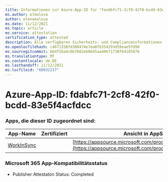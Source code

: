 ```yaml
---
title: Informationen zur Azure-App-ID für "foodbfc71-2cf8-42f0-bcdd-83e5f4acfdcc"
ms.author: elmalova
author: elenamalova
ms.date: 11/12/2021
ms.topic: article
ms.service: attestation
certification_type: attested
description: Alle verfügbaren Sicherheits- und Complianceinformationen für die bcbfc71-2cf8-42f0-bcdd-83e5f4acfdcc.
ms.openlocfilehash: c4671338fd388474e7ea0f6354293d59eae5fd98
ms.sourcegitcommit: bbdf2ba4c6b7682eb6645aa40671738f64105876
ms.translationtype: MT
ms.contentlocale: de-DE
ms.lasthandoff: 11/12/2021
ms.locfileid: "60932217"
---
```

# <a name="azure-app-id-fdabfc71-2cf8-42f0-bcdd-83e5f4acfdcc"></a>Azure-App-ID: fdabfc71-2cf8-42f0-bcdd-83e5f4acfdcc


### <a name="apps-associated-with-this-id"></a>Apps, die dieser ID zugeordnet sind:
| **App-Name** | **Zertifiziert** | **Ansicht in AppSource** |
|--------------|---------------|-----------------------|
| [WorkInSync](https://docs.microsoft.com/microsoft-365-app-certification/forward/WA200002974) |  | [https://appsource.microsoft.com/product/office/WA200002974](https://appsource.microsoft.com/product/office/WA200002974) |

### <a name="microsoft-365-app-compliance-status"></a>Microsoft 365 App-Kompatibilitätsstatus
- Publisher Attestaton Status: Completed
